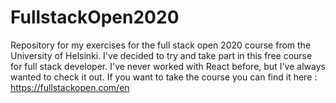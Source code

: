 # FullstackOpen2020
Repository for my exercises for the full stack open 2020 course from the University of Helsinki. I've decided to try and take part in this free course for full stack developer. I've never worked with React before, but I've always wanted to check it out.
If you want to take the course you can find it here :  https://fullstackopen.com/en
